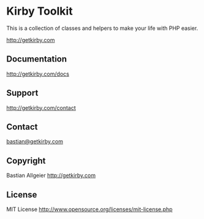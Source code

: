 # Kirby Toolkit

This is a collection of classes and helpers to make your life with PHP easier. 

<http://getkirby.com>


## Documentation
<http://getkirby.com/docs>


## Support
<http://getkirby.com/contact>


## Contact 
<bastian@getkirby.com>


## Copyright
Bastian Allgeier
<http://getkirby.com>


## License
MIT License <http://www.opensource.org/licenses/mit-license.php>